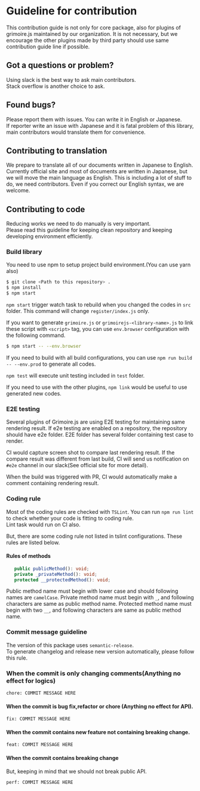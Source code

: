 # Guideline for contribution

This contribution guide is not only for core package, also for plugins of grimoire.js maintained by our organization.
It is not necessary, but we encourage the other plugins made by third party should use same contribution guide line if possible.

## Got a questions or problem?

Using slack is the best way to ask main contributors.  
Stack overflow is another choice to ask.

## Found bugs?

Please report them with issues. You can write it in English or Japanese.  
If reporter write an issue with Japanese and it is fatal problem of this library,
main contributors would translate them for convenience.

## Contributing to translation

We prepare to translate all of our documents written in Japanese to English.
Currently official site and most of documents are written in Japanese, but we will move the main language as English.
This is including a lot of stuff to do, we need contributors. Even if you correct our English syntax, we are welcome.

## Contributing to code

Reducing works we need to do manually is very important.  
Please read this guideline for keeping clean repository and keeping developing environment efficiently.

### Build library

You need to use npm to setup project build environment.(You can use yarn also)

```sh
$ git clone <Path to this repository> .
$ npm install
$ npm start
```

`npm start` trigger watch task to rebuild when you changed the codes in `src` folder.
This command will change `register/index.js` only.

If you want to generate `grimoire.js` or `grimoirejs-<library-name>.js` to link these script with `<script>` tag, you can use `env.browser` configuration with the following command.

```sh
$ npm start -- --env.browser
```

If you need to build with all build configurations, you can use `npm run build -- --env.prod` to generate all codes.

`npm test` will execute unit testing included in `test` folder.

If you need to use with the other plugins, `npm link` would be useful to use generated new codes.

### E2E testing

Several plugins of Grimoire.js are using E2E testing for maintaining same rendering result.
If e2e testing are enabled on a repository, the repository should have e2e folder.
E2E folder has several folder containing test case to render.

CI would capture screen shot to compare last rendering result. If the compare result was different from last build, CI will send us notification on `#e2e` channel in our slack(See official site for more detail).

When the build was triggered with PR, CI would automatically make a comment containing rendering result.

### Coding rule

Most of the coding rules are checked with `TSLint`. You can run `npm run lint` to check whether your code is fitting to coding rule.  
Lint task would run on CI also.

But, there are some coding rule not listed in tslint configurations. These rules are listed below.

#### Rules of methods

```ts
   public publicMethod(): void;
   private _privateMethod(): void;
   protected __protectedMethod(): void;
```

Public method name must begin with lower case and should following names are `camelCase`.
Private method name must begin with `_`, and following characters are same as public method name.
Protected method name must begin with two `__`, and following characters are same as public method name.

### Commit message guideline

The version of this package uses `semantic-release`.  
To generate changelog and release new version automatically, please follow this rule.

### When the commit is only changing comments(Anything no effect for logics)

```
chore: COMMIT MESSAGE HERE
```

#### When the commit is bug fix,refactor or chore (Anything no effect for API).

```
fix: COMMIT MESSAGE HERE
```

#### When the commit contains new feature not containing breaking change.

```
feat: COMMIT MESSAGE HERE
```

#### When the commit contains breaking change

But, keeping in mind that we should not break public API.

```
perf: COMMIT MESSAGE HERE
```
